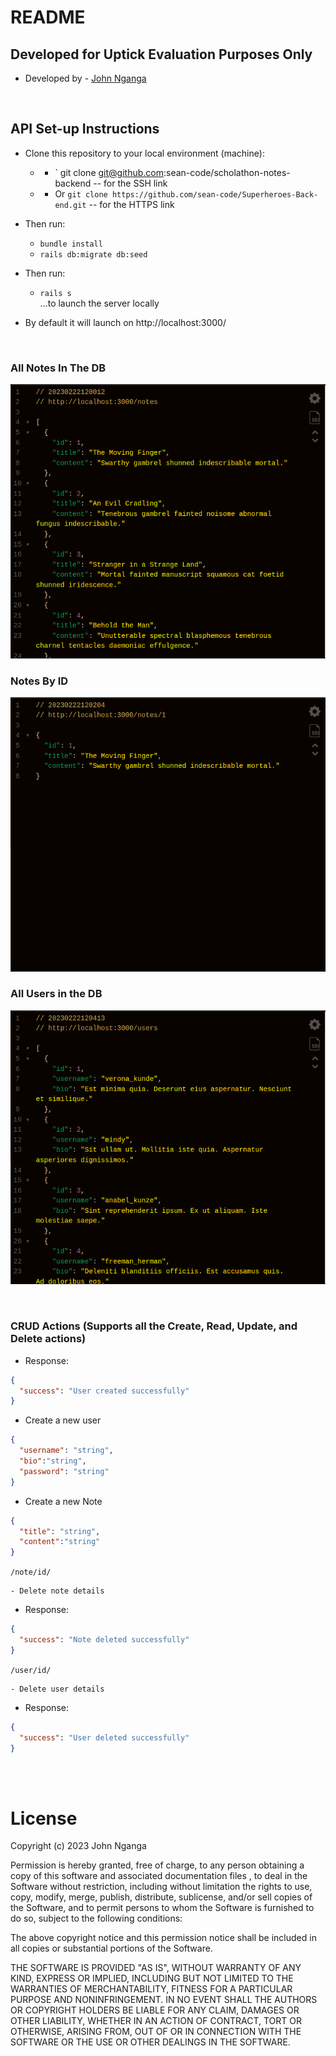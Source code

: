 # README

## Developed for Uptick Evaluation Purposes Only
* Developed by - [John Nganga](https://github.com/sean-code)

&nbsp;<br>
## API Set-up Instructions
- Clone this repository to your local environment (machine):
    * - ` git clone git@github.com:sean-code/scholathon-notes-backend -- for the SSH link
    * - Or `git clone https://github.com/sean-code/Superheroes-Back-end.git` -- for the HTTPS link
- Then run:
    * `bundle install`
    * `rails db:migrate db:seed`

- Then run:
    * `rails s` \
    ...to launch the server locally

- By default it will launch on http://localhost:3000/

&nbsp;<br>
### All Notes In The DB
![AllNotes](./assets/All_Notes.png)

### Notes By ID
![OneNote](./assets/One_Note.png)


### All Users in the DB
![AllUsers](./assets/All_Users.png)


&nbsp;<br>
### CRUD Actions (Supports all the Create, Read, Update, and Delete actions)


- Response:

```json
{
  "success": "User created successfully"
}
```


- Create a new user

```json
{
  "username": "string",
  "bio":"string",
  "password": "string"
}
```

- Create a new Note

```json
{
  "title": "string",
  "content":"string"
}
```


`/note/id/`

    - Delete note details

- Response:

```json
{
  "success": "Note deleted successfully"
}
```



`/user/id/`

    - Delete user details

- Response:

```json
{
  "success": "User deleted successfully"
}
```

&nbsp;<br>
&nbsp;<br>
# License

Copyright (c) 2023 John Nganga

Permission is hereby granted, free of charge, to any person obtaining a copy of this software and associated documentation files , to deal in the Software without restriction, including without limitation the rights to use, copy, modify, merge, publish, distribute, sublicense, and/or sell copies of the Software, and to permit persons to whom the Software is furnished to do so, subject to the following conditions:

The above copyright notice and this permission notice shall be included in all copies or substantial portions of the Software.

THE SOFTWARE IS PROVIDED "AS IS", WITHOUT WARRANTY OF ANY KIND, EXPRESS OR IMPLIED, INCLUDING BUT NOT LIMITED TO THE WARRANTIES OF MERCHANTABILITY, FITNESS FOR A PARTICULAR PURPOSE AND NONINFRINGEMENT. IN NO EVENT SHALL THE AUTHORS OR COPYRIGHT HOLDERS BE LIABLE FOR ANY CLAIM, DAMAGES OR OTHER LIABILITY, WHETHER IN AN ACTION OF CONTRACT, TORT OR OTHERWISE, ARISING FROM, OUT OF OR IN CONNECTION WITH THE SOFTWARE OR THE USE OR OTHER DEALINGS IN THE SOFTWARE.